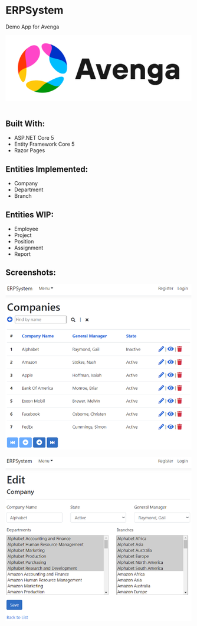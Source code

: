 ﻿ERPSystem<br />
=========
Demo App for Avenga<br />

![Avenga](wwwroot/images/avenga-logo.png)<br /><br />

Built With:<br />
--------------------
- ASP.NET Core 5
- Entity Framework Core 5
- Razor Pages

Entities Implemented:<br />
--------------------
- Company
- Department
- Branch

Entities WIP:<br />
------------
- Employee
- Project
- Position
- Assignment
- Report


Screenshots:<br />
-----------
![CompanyIndex](Screenshots/CompanyIndex.png)<br /><br />
![CompanyEdit](Screenshots/CompanyEdit.png)<br /><br />